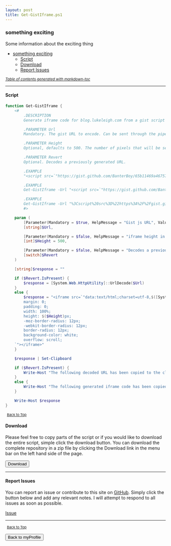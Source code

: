 ```yaml
---
layout: post
title: Get-GistIframe.ps1
---
```


### something exciting

Some information about the exciting thing

- [something exciting](#something-exciting)
  - [Script](#script)
  - [Download](#download)
  - [Report Issues](#report-issues)

<small><i><a href='http://ecotrust-canada.github.io/markdown-toc/'>Table of contents generated with markdown-toc</a></i></small>

---

#### Script

```powershell
function Get-GistIframe {
	<#
		.DESCRIPTION
		Generate iframe code for blog.lukeleigh.com from a gist script

		.PARAMETER Url
		Mandatory. The gist URL to encode. Can be sent through the pipeline.

		.PARAMETER Height
		Optional, defaults to 500. The number of pixels that will be set as the height of the iframe.

		.PARAMETER Revert
		Optional. Decodes a previously generated URL.

		.EXAMPLE
		"<script src=`"https://gist.github.com/BanterBoy/65b11469a46757727ef929f3925668a6.js`"></script>" | Get-GistIframe

		.EXAMPLE
		Get-GistIframe -Url "<script src=`"https://gist.github.com/BanterBoy/65b11469a46757727ef929f3925668a6.js`"></script>" -Height 750

		.EXAMPLE
		Get-GistIframe -Url "%3Cscript%20src%3D%22https%3A%2F%2Fgist.github.com%2FBanterBoy%2F65b11469a46757727ef929f3925668a6.js%22%3E%3C%2Fscript%3E" -Revert
		#>

	param (
		[Parameter(Mandatory = $true, HelpMessage = "Gist js URL", ValueFromPipeline = $true)]
		[string]$Url,

		[Parameter(Mandatory = $false, HelpMessage = "iframe height in pixels, defaults to 500")]
		[int]$Height = 500,

		[Parameter(Mandatory = $false, HelpMessage = "Decodes a previously encoded URL")]
		[switch]$Revert
	)

	[string]$response = ""

	if ($Revert.IsPresent) {
		$response = [System.Web.HttpUtility]::UrlDecode($Url)
	}
	else {
		$response = "<iframe src=`"data:text/html;charset=utf-8,$([System.Web.HttpUtility]::UrlEncode($Url))`" style=`"
		margin: 0;
		padding: 0;
		width: 100%;
		height: $($Height)px;
		-moz-border-radius: 12px;
		-webkit-border-radius: 12px;
		border-radius: 12px;
		background-color: white;
		overflow: scroll;
	`"></iframe>"
	}

	$response | Set-Clipboard

	if ($Revert.IsPresent) {
		Write-Host "The following decoded URL has been copied to the clipboard:"
	}
	else {
		Write-Host "The following generated iframe code has been copied to the clipboard:"
	}

	Write-Host $response
}
```

<span style="font-size:11px;"><a href="#"><i class="fas fa-caret-up" aria-hidden="true" style="color: white; margin-right:5px;"></i>Back to Top</a></span>

#### Download

Please feel free to copy parts of the script or if you would like to download the entire script, simple click the download button. You can download the complete repository in a zip file by clicking the Download link in the menu bar on the left hand side of the page.

<button class="btn" type="submit" onclick="window.open('/powershell/functions/myProfile/Get-GistIframe.ps1')">
    <i class="fa fa-cloud-download-alt">
    </i>
        Download
</button>

---

#### Report Issues

You can report an issue or contribute to this site on <a href="https://github.com/BanterBoy/scripts-blog/issues">GitHub</a>. Simply click the button below and add any relevant notes. I will attempt to respond to all issues as soon as possible.

<!-- Place this tag where you want the button to render. -->

<a class="github-button" href="https://github.com/BanterBoy/scripts-blog/issues/new?title=Get-GistIframe.ps1&body=There is a problem with this function. Please find details below." data-show-count="true" aria-label="Issue BanterBoy/scripts-blog on GitHub">Issue</a>

---

<span style="font-size:11px;"><a href="#"><i class="fas fa-caret-up" aria-hidden="true" style="color: white; margin-right:5px;"></i>Back to Top</a></span>

<a href="/menu/_pages/myProfile.html">
    <button class="btn">
        <i class='fas fa-reply'>
        </i>
            Back to myProfile
    </button>
</a>

[1]: http://ecotrust-canada.github.io/markdown-toc
[2]: https://github.com/googlearchive/code-prettify
